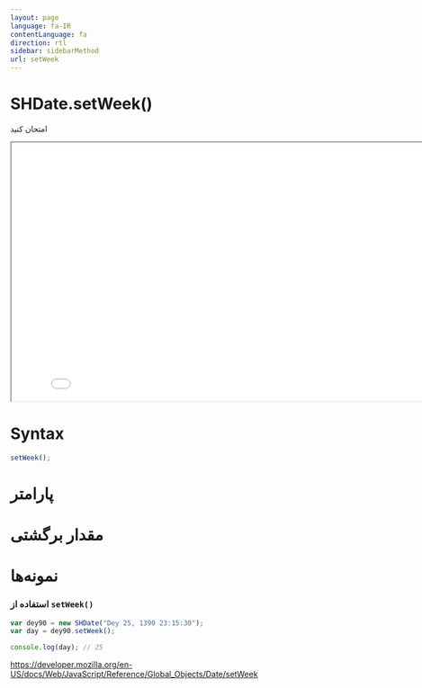 ```yaml
---
layout: page
language: fa-IR
contentLanguage: fa
direction: rtl
sidebar: sidebarMethod
url: setWeek
---
```


# SHDate.setWeek()

امتحان کنید

<iframe style="width: 830px; height: 460px;" src="/SHDateTime-js/examples/live.html?function=setWeek" title="MDN Web Docs Interactive Example" loading="lazy"></iframe>
<br/>

# Syntax

```js
setWeek();
```

# پارامتر

# مقدار برگشتی

# نمونه‌ها

### استفاده از <code dir="ltr">setWeek()</code>

```js
var dey90 = new SHDate("Dey 25, 1390 23:15:30");
var day = dey90.setWeek();

console.log(day); // 25
```

https://developer.mozilla.org/en-US/docs/Web/JavaScript/Reference/Global_Objects/Date/setWeek
